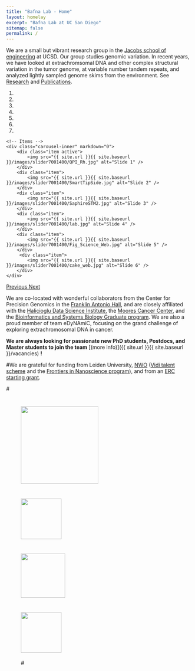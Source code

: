```yaml
---
title: "Bafna Lab - Home"
layout: homelay
excerpt: "Bafna Lab at UC San Diego"
sitemap: false
permalink: /
---
```


We are a small but vibrant research group in the [Jacobs school of engineering](https://jacobsschool.ucsd.edu/) at UCSD. Our group studies genomic variation. In recent years, we have looked at extrachromsomal DNA and other complex structural variation in the tumor genome, at variable number tandem repeats, and analyzed lightly sampled genome skims from the environment. See [Research](research) and [Publications](publications).


<div markdown="0" id="carousel" class="carousel slide" data-ride="carousel" data-interval="4000" data-pause="hover" >
    <!-- Menu -->
    <ol class="carousel-indicators">
        <li data-target="#carousel" data-slide-to="0" class="active"></li>
        <li data-target="#carousel" data-slide-to="1"></li>
        <li data-target="#carousel" data-slide-to="2"></li>
        <li data-target="#carousel" data-slide-to="3"></li>
        <li data-target="#carousel" data-slide-to="4"></li>
        <li data-target="#carousel" data-slide-to="5"></li>
        <li data-target="#carousel" data-slide-to="6"></li>
    </ol>

    <!-- Items -->
    <div class="carousel-inner" markdown="0">
        <div class="item active">
            <img src="{{ site.url }}{{ site.baseurl }}/images/slider7001400/QPI_Rh.jpg" alt="Slide 1" />
        </div>
        <div class="item">
            <img src="{{ site.url }}{{ site.baseurl }}/images/slider7001400/SmartTipSide.jpg" alt="Slide 2" />
        </div>
        <div class="item">
            <img src="{{ site.url }}{{ site.baseurl }}/images/slider7001400/SaphireSTM2.jpg" alt="Slide 3" />
        </div>
        <div class="item">
            <img src="{{ site.url }}{{ site.baseurl }}/images/slider7001400/lab.jpg" alt="Slide 4" />
        </div>
        <div class="item">
            <img src="{{ site.url }}{{ site.baseurl }}/images/slider7001400/Fig_Science_Web.jpg" alt="Slide 5" />
        </div>       
         <div class="item">
            <img src="{{ site.url }}{{ site.baseurl }}/images/slider7001400/cake_web.jpg" alt="Slide 6" />
        </div>
    </div>
  <a class="left carousel-control" href="#carousel" role="button" data-slide="prev">
    <span class="glyphicon glyphicon-chevron-left" aria-hidden="true"></span>
    <span class="sr-only">Previous</span>
  </a>
  <a class="right carousel-control" href="#carousel" role="button" data-slide="next">
    <span class="glyphicon glyphicon-chevron-right" aria-hidden="true"></span>
    <span class="sr-only">Next</span>
  </a>
</div>


We are co-located with wonderful collaborators from the Center for Precision Genomics in the [Franklin Antonio Hall](https://fah.ucsd.edu), and are closely affiliated with the [Halicioglu Data Science Institute](https://datascience.ucsd.edu/), the [Moores Cancer Center](https://health.ucsd.edu/specialties/cancer/programs/Pages/default.aspx?gclid=Cj0KCQjworiXBhDJARIsAMuzAuxHxCeYx_HZMnrVefSmzFQM8NY4URF78cpQsOUCDjb4wdtzkSLzRxcaAh0dEALw_wcB), and the [Bioinformatics and Systems Biology Graduate program](https://bioinformatics.ucsd.edu/). We are also a proud member of team eDyNAmiC, focusing on the grand challenge of exploring extrachromosomal DNA in cancer.


 **We are always looking for passionate new PhD students, Postdocs, and Master students to join the team** [(more info)]({{ site.url }}{{ site.baseurl }}/vacancies) **!**


#We are grateful for funding from Leiden University, [NWO](www.nwo.nl) ([Vidi talent scheme](http://www.nwo.nl/en/research-and-#results/programmes/Talent+Scheme) and the [Frontiers in Nanoscience program](https://www.universiteitleiden.nl/en/research/research-#projects/science/frontiers-of-nanoscience-nanofront)), and from an [ERC starting grant](https://erc.europa.eu/funding/starting-grants).

#<figure class="fourth">
#  <img src="{{ site.url }}{{ site.baseurl }}/images/logopic/Logo_Leiden.jpg" style="width: 210px">
#  <img src="{{ site.url }}{{ site.baseurl }}/images/logopic/Logo_Nanofront.jpg" style="width: 110px">
#  <img src="{{ site.url }}{{ site.baseurl }}/images/logopic/Logo_NWO.jpg" style="width: 120px">
#  <img src="{{ site.url }}{{ site.baseurl }}/images/logopic/Logo_ERC.jpg" style="width: 110px">
#</figure>
